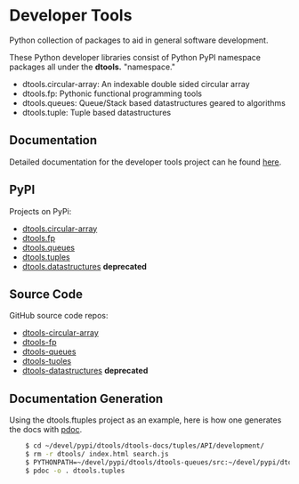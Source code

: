 # Developer Tools

Python collection of packages to aid in general software development.

These Python developer libraries consist of Python PyPI namespace
packages all under the **dtools.** "namespace."

- dtools.circular-array: An indexable double sided circular array
- dtools.fp: Pythonic functional programming tools
- dtools.queues: Queue/Stack based datastructures geared to algorithms
- dtools.tuple: Tuple based datastructures

## Documentation

Detailed documentation for the developer tools project can he found
[here](https://grscheller.github.io/dtools-docs/).

## PyPI

Projects on PyPi:

- [dtools.circular-array](https://pypi.org/project/dtools.circular-array/)
- [dtools.fp](https://pypi.org/project/dtools.fp/)
- [dtools.queues](https://pypi.org/project/dtools.queues/)
- [dtools.tuples](https://pypi.org/project/dtools.tuples/)
- [dtools.datastructures](https://pypi.org/project/dtools.datastructures/) **deprecated**

## Source Code

GitHub source code repos:

- [dtools-circular-array](https://github.com/grscheller/dtools-circular-array/)
- [dtools-fp](https://github.com/grscheller/dtools-fp/)
- [dtools-queues](https://github.com/grscheller/dtools-queues/)
- [dtools-tuoles](https://github.com/grscheller/dtools-tuoles/)
- [dtools-datastructures](https://github.com/grscheller/dtools-datastructures/) **deprecated**

## Documentation Generation

Using the dtools.ftuples project as an example, here is how one generates the
docs with [pdoc](https://pypi.org/project/pdoc/).

```bash
    $ cd ~/devel/pypi/dtools/dtools-docs/tuples/API/development/
    $ rm -r dtools/ index.html search.js
    $ PYTHONPATH=~/devel/pypi/dtools/dtools-queues/src:~/devel/pypi/dtools/dtools-fp/src:
    $ pdoc -o . dtools.tuples
```
